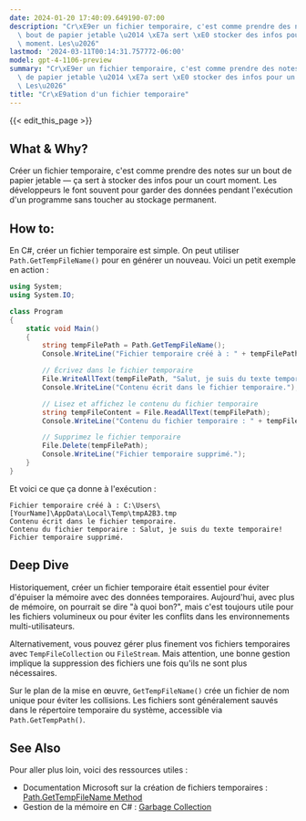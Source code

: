 ```yaml
---
date: 2024-01-20 17:40:09.649190-07:00
description: "Cr\xE9er un fichier temporaire, c'est comme prendre des notes sur un\
  \ bout de papier jetable \u2014 \xE7a sert \xE0 stocker des infos pour un court\
  \ moment. Les\u2026"
lastmod: '2024-03-11T00:14:31.757772-06:00'
model: gpt-4-1106-preview
summary: "Cr\xE9er un fichier temporaire, c'est comme prendre des notes sur un bout\
  \ de papier jetable \u2014 \xE7a sert \xE0 stocker des infos pour un court moment.\
  \ Les\u2026"
title: "Cr\xE9ation d'un fichier temporaire"
---
```


{{< edit_this_page >}}

## What & Why?
Créer un fichier temporaire, c'est comme prendre des notes sur un bout de papier jetable — ça sert à stocker des infos pour un court moment. Les développeurs le font souvent pour garder des données pendant l'exécution d'un programme sans toucher au stockage permanent.

## How to:
En C#, créer un fichier temporaire est simple. On peut utiliser `Path.GetTempFileName()` pour en générer un nouveau. Voici un petit exemple en action :

```C#
using System;
using System.IO;

class Program
{
    static void Main()
    {
        string tempFilePath = Path.GetTempFileName();
        Console.WriteLine("Fichier temporaire créé à : " + tempFilePath);

        // Écrivez dans le fichier temporaire
        File.WriteAllText(tempFilePath, "Salut, je suis du texte temporaire!");
        Console.WriteLine("Contenu écrit dans le fichier temporaire.");

        // Lisez et affichez le contenu du fichier temporaire
        string tempFileContent = File.ReadAllText(tempFilePath);
        Console.WriteLine("Contenu du fichier temporaire : " + tempFileContent);

        // Supprimez le fichier temporaire
        File.Delete(tempFilePath);
        Console.WriteLine("Fichier temporaire supprimé.");
    }
}
```

Et voici ce que ça donne à l'exécution :

```
Fichier temporaire créé à : C:\Users\[YourName]\AppData\Local\Temp\tmpA2B3.tmp
Contenu écrit dans le fichier temporaire.
Contenu du fichier temporaire : Salut, je suis du texte temporaire!
Fichier temporaire supprimé.
```

## Deep Dive
Historiquement, créer un fichier temporaire était essentiel pour éviter d'épuiser la mémoire avec des données temporaires. Aujourd'hui, avec plus de mémoire, on pourrait se dire "à quoi bon?", mais c'est toujours utile pour les fichiers volumineux ou pour éviter les conflits dans les environnements multi-utilisateurs.

Alternativement, vous pouvez gérer plus finement vos fichiers temporaires avec `TempFileCollection` ou `FileStream`. Mais attention, une bonne gestion implique la suppression des fichiers une fois qu'ils ne sont plus nécessaires.

Sur le plan de la mise en œuvre, `GetTempFileName()` crée un fichier de nom unique pour éviter les collisions. Les fichiers sont généralement sauvés dans le répertoire temporaire du système, accessible via `Path.GetTempPath()`.

## See Also
Pour aller plus loin, voici des ressources utiles :

- Documentation Microsoft sur la création de fichiers temporaires : [Path.GetTempFileName Method](https://docs.microsoft.com/en-us/dotnet/api/system.io.path.gettempfilename)
- Gestion de la mémoire en C# : [Garbage Collection](https://docs.microsoft.com/en-us/dotnet/standard/garbage-collection/)
